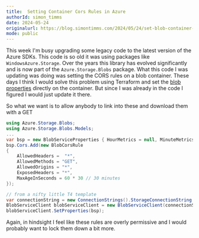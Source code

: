 ```yaml
---
title:  Setting Container Cors Rules in Azure
authorId: simon_timms
date: 2024-05-24
originalurl: https://blog.simontimms.com/2024/05/24/set-blob-container-cors
mode: public
---
```




This week I'm busy upgrading some legacy code to the latest version of the Azure SDKs. This code is so old it was using packages like `WindowsAzure.Storage`. Over the years this library has evolved significantly and is now part of the `Azure.Storage.Blobs` package. What this code I was updating was doing was setting the CORS rules on a blob container. These days I think I would solve this problem using Terraform and set the [blob properties](https://registry.terraform.io/providers/hashicorp/azurerm/latest/docs/resources/storage_account) directly on the container. But since I was already in the code I figured I would just update it there.

So what we want is to allow anybody to link into these and download them with a GET 

```csharp
using Azure.Storage.Blobs;
using Azure.Storage.Blobs.Models;
...
var bsp = new BlobServiceProperties { HourMetrics = null, MinuteMetrics = null, Logging = null };
bsp.Cors.Add(new BlobCorsRule
{
    AllowedHeaders =  "*",
    AllowedMethods = "GET",
    AllowedOrigins = "*",
    ExposedHeaders = "*",
    MaxAgeInSeconds = 60 * 30 // 30 minutes
});

// from a nifty little T4 template
var connectionString = new ConnectionStrings().StorageConnectionString;
BlobServiceClient blobServiceClient = new BlobServiceClient(connectionString);
blobServiceClient.SetProperties(bsp);
```

Again, in hindsight I feel like these rules are overly permissive and I would probably want to lock them down a bit more. 